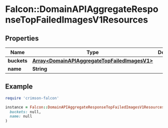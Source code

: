 # Falcon::DomainAPIAggregateResponseTopFailedImagesV1Resources

## Properties

| Name | Type | Description | Notes |
| ---- | ---- | ----------- | ----- |
| **buckets** | [**Array&lt;DomainAPIAggregateTopFailedImagesV1&gt;**](DomainAPIAggregateTopFailedImagesV1.md) |  |  |
| **name** | **String** |  |  |

## Example

```ruby
require 'crimson-falcon'

instance = Falcon::DomainAPIAggregateResponseTopFailedImagesV1Resources.new(
  buckets: null,
  name: null
)
```

